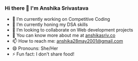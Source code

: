### Hi there 👋  I'm Anshika Srivastava


- 🔭 I’m currently working on Competitive Coding
- 🌱 I’m currently honing my DSA skills
- 👯 I’m looking to collaborate on Web development projects
- 💬 You can know more about me at [anshikasriv.co](https://anshikasriv.co/)
- 📫 How to reach me: anshika28may2001@gmail.com
- 😄 Pronouns: She/Her
- ⚡ Fun fact: I don't share food!


